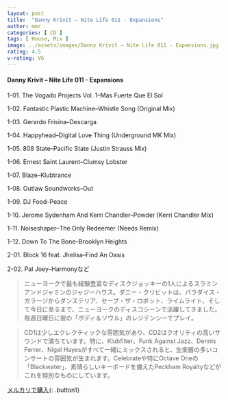 ```yaml
---
layout: post
title:  "Danny Krivit – Nite Life 011 - Expansions"
author: mmr
categories: [ CD ]
tags: [ House, Mix ]
image: ../assets/images/Danny Krivit – Nite Life 011 - Expansions.jpg
rating: 4.5
v-rating: VG
---
```


#### Danny Krivit – Nite Life 011 - Expansions

1-01. The Vogado Projects Vol. 1–Mas Fuerte Que El Sol

1-02. Fantastic Plastic Machine–Whistle Song (Original Mix)

1-03. Gerardo Frisina–Descarga

1-04. Happyhead–Digital Love Thing (Underground MK Mix)

1-05. 808 State–Pacific State (Justin Strauss Mix)

1-06. Ernest Saint Laurent–Clumsy Lobster

1-07. Blaze–Klubtrance

1-08. Outlaw Soundworks–Out

1-09. DJ Food–Peace

1-10. Jerome Sydenham And Kerri Chandler–Powder (Kerri Chandler Mix)

1-11. Noiseshaper–The Only Redeemer (Needs Remix)

1-12. Down To The Bone–Brooklyn Heights

2-01. Block 16 feat. Jhelisa–Find An Oasis

2-02. Pal Joey–Harmonyなど

> ニューヨークで最も経験豊富なディスクジョッキーの1人によるスラミンアンドジャミンのジャジーハウス。ダニー・クリビットは、パラダイス・ガラージからダンステリア、セーブ・ザ・ロボット、ライムライト、そして今日に至るまで、ニューヨークのディスコシーンで活躍してきました。毎週日曜日に彼の「ボディ＆ソウル」のレジデンシーでプレイ。

> CD1は少しエクレクティックな雰囲気があり、CD2はクオリティの高いサウンドで満ちています。特に、Klubfilter、Funk Against Jazz、Dennis Ferrer、Nigel Hayesがすべて一緒にミックスされると、生楽器の多いコンサートの雰囲気が生まれます。Celebrateや特にOctave Oneの「Blackwater」、素晴らしいキーボードを備えたPeckham Royaltyなどがこれを特別なものにしています。

[メルカリで購入](https://jp.mercari.com/item/m68151858517){: .button1}

